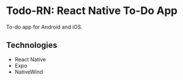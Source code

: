 # Todo-RN: React Native To-Do App
To-do app for Android and iOS.
## Technologies
- React Native
- Expo
- NativeWind